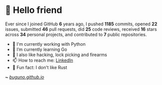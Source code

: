 # 🤖 Hello friend

Ever since I joined GitHub **6** years ago, I pushed **1185** commits, opened **22** issues, submitted **46** pull requests, did **25** code reviews, received **16** stars across **34** personal projects, and contributed to **7** public repositories.

- 🐍 I'm currently working with Python
- 🌱 I’m currently learning Go
- 🔭 I also like hacking, lock picking and firearms
- 📫 How to reach me: [LinkedIn](https://www.linkedin.com/in/brunodesouzabezerra/)
- 🤡 Fun fact: I don't like Rust

**~** [_buguno.github.io_](https://buguno.github.io/)
